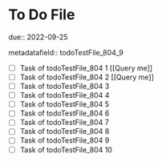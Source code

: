 # To Do File

due:: 2022-09-25

metadatafield:: todoTestFile_804_9

- [ ] Task of todoTestFile_804 1 [[Query me]]
- [ ] Task of todoTestFile_804 2 [[Query me]]
- [ ] Task of todoTestFile_804 3
- [ ] Task of todoTestFile_804 4
- [ ] Task of todoTestFile_804 5
- [ ] Task of todoTestFile_804 6
- [ ] Task of todoTestFile_804 7
- [ ] Task of todoTestFile_804 8
- [ ] Task of todoTestFile_804 9
- [ ] Task of todoTestFile_804 10